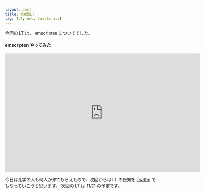 ```yaml
---
layout: post
title: 第8回LT
tag: [LT, Web, JavaScript]
---
```


今回の LT は、 [emscripten](https://github.com/kripken/emscripten) についてでした。

#### emscripten やってみた

<iframe src="https://docs.google.com/presentation/d/e/2PACX-1vTZkbNcBdPk3zhFLIe_vMGlcvpAfESfT02h6XwVwhQWQ37-cPJWhPx79vnBIvp7TIebwc53Um2JdWRs/embed?start=false&loop=false&delayms=3000" frameborder="0" width="640" height="390" allowfullscreen="true" mozallowfullscreen="true" webkitallowfullscreen="true"></iframe>

今日は見学の人も何人か来てもらえたので、次回からは LT の告知を [Twitter](https://twitter.com/prog_g) でもやっていこうと思います。
次回の LT は 11/21 の予定です。
